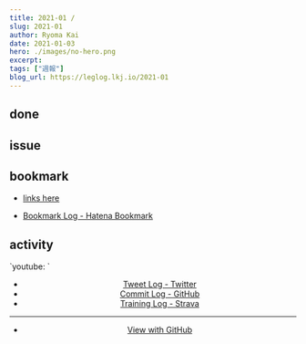 ```yaml
---
title: 2021-01 / 
slug: 2021-01
author: Ryoma Kai
date: 2021-01-03
hero: ./images/no-hero.png
excerpt: 
tags: ["週報"]
blog_url: https://leglog.lkj.io/2021-01
---
```


<!--greeting here-->

## done

### 

## issue

### 

## bookmark

- [links here]()


- [Bookmark Log - Hatena Bookmark](https://b.hatena.ne.jp/Ryo_K/bookmark)

## activity

<Tweet tweetLink="" align="center" />
<Instagram instagramId="" />
`youtube: `

- [Tweet Log - Twitter](https://twitter.com/search?q=(from%3Alegnoh)%20until%3A2021-01-03%20since%3A2020-12-28%20-filter%3Areplies&src=typed_query)
- [Commit Log - GitHub](https://github.com/legnoh?tab=overview&from=2020-12-28&to=2021-01-03)
- [Training Log - Strava](https://www.strava.com/athletes/47349424/training/log)

----

- [View with GitHub](https://github.com/legnoh/leglog/blob/master/content/posts/202x/2021/01/index.md)
